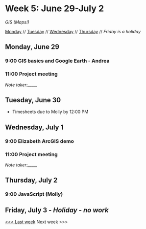 # Week 5: June 29-July 2

*GIS (Maps!)*

[Monday](#monday-june-29) // [Tuesday](#tuesday-june-30) // [Wednesday](#wednesday-july-1) // [Thursday](#thursday-july-2) // *Friday is a holiday*

## Monday, June 29

### 9:00 GIS basics and Google Earth - Andrea

### 11:00 Project meeting
*Note taker:_____*

## Tuesday, June 30

- Timesheets due to Molly by 12:00 PM

## Wednesday, July 1

### 9:00 Elizabeth ArcGIS demo

### 11:00 Project meeting
*Note taker:_____*

## Thursday, July 2

### 9:00 JavaScript (Molly)

## Friday, July 3 - *Holiday - no work*

[<<< Last week](/4-data.md) Next week >>>
